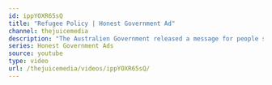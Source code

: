 ```yaml
---
id: ippYOXR65sQ
title: "Refugee Policy | Honest Government Ad"
channel: thejuicemedia
description: "The Australien Government released a message for people smugglers, and it's surprisingly honest and informative!"
series: Honest Government Ads
source: youtube
type: video
url: /thejuicemedia/videos/ippYOXR65sQ/
---
```

